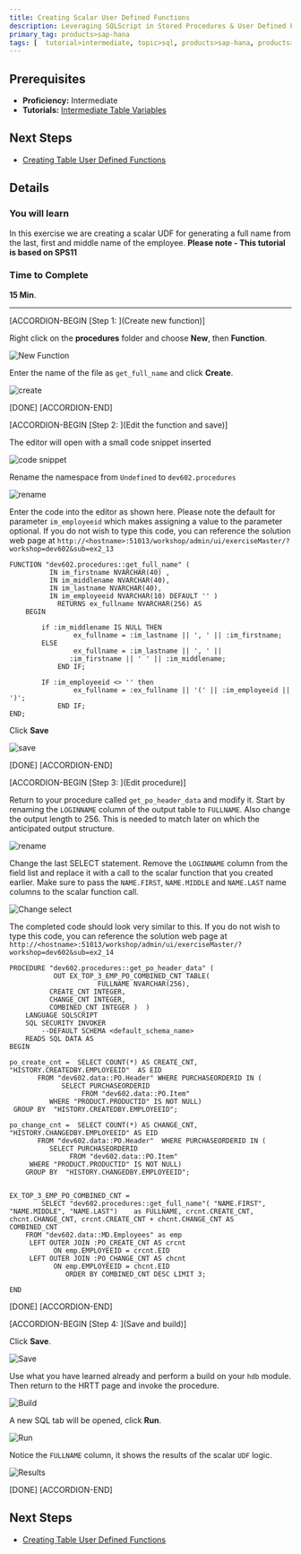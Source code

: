 ```yaml
---
title: Creating Scalar User Defined Functions
description: Leveraging SQLScript in Stored Procedures & User Defined Functions
primary_tag: products>sap-hana
tags: [  tutorial>intermediate, topic>sql, products>sap-hana, products>sap-hana\,-express-edition ]
---
```

## Prerequisites  
- **Proficiency:** Intermediate
- **Tutorials:**  [Intermediate Table Variables](http://www.sap.com/developer/tutorials/xsa-sqlscript-table-var.html)

## Next Steps
- [Creating Table User Defined Functions](http://www.sap.com/developer/tutorials/xsa-sqlscript-table-user.html)

## Details
### You will learn  
In this exercise we are creating a scalar UDF for generating a full name from the last, first and middle name of the employee.
**Please note - This tutorial is based on SPS11**

### Time to Complete
**15 Min**.

---



[ACCORDION-BEGIN [Step 1: ](Create new function)]

Right click on the **procedures** folder and choose **New**, then **Function**.

![New Function](1.png)

Enter the name of the file as `get_full_name` and click **Create**.

![create](2.png)

[DONE]
[ACCORDION-END]

[ACCORDION-BEGIN [Step 2: ](Edit the function and save)]

The editor will open with a small code snippet inserted

![code snippet](3.png)

Rename the namespace from `Undefined` to `dev602.procedures`

![rename](4.png)

Enter the code into the editor as shown here.  Please note the default for parameter `im_employeeid` which makes assigning a value to the parameter optional. If you do not wish to type this code, you can reference the solution web page at `http://<hostname>:51013/workshop/admin/ui/exerciseMaster/?workshop=dev602&sub=ex2_13`

```
FUNCTION "dev602.procedures::get_full_name" (          IN im_firstname NVARCHAR(40) ,          IN im_middlename NVARCHAR(40),          IN im_lastname NVARCHAR(40),          IN im_employeeid NVARCHAR(10) DEFAULT '' )			RETURNS ex_fullname NVARCHAR(256) AS	BEGIN		if :im_middlename IS NULL THEN 				ex_fullname = :im_lastname || ', ' || :im_firstname;		ELSE 				ex_fullname = :im_lastname || ', ' ||               :im_firstname || ' ' || :im_middlename;			END IF;		IF :im_employeeid <> '' then 				ex_fullname = :ex_fullname || '(' || :im_employeeid || ')';			END IF;END;```

Click **Save**

![save](6.png)

[DONE]
[ACCORDION-END]

[ACCORDION-BEGIN [Step 3: ](Edit procedure)]

Return to your procedure called `get_po_header_data` and modify it. Start by renaming the `LOGINNAME` column of the output table to `FULLNAME`. Also change the output length to 256. This is needed to match later on which the anticipated output structure.

![rename](7.png)


Change the last SELECT statement.  Remove the `LOGINNAME` column from the field list and replace it with a call to the scalar function that you created earlier.  Make sure to pass the `NAME.FIRST`, `NAME.MIDDLE` and `NAME.LAST` name columns to the scalar function call.

![Change select](8.png)

The completed code should look very similar to this. If you do not wish to type this code, you can reference the solution web page at `http://<hostname>:51013/workshop/admin/ui/exerciseMaster/?workshop=dev602&sub=ex2_14`

```
PROCEDURE "dev602.procedures::get_po_header_data" (           OUT EX_TOP_3_EMP_PO_COMBINED_CNT TABLE(                      FULLNAME NVARCHAR(256),		  CREATE_CNT INTEGER,		  CHANGE_CNT INTEGER,		  COMBINED_CNT INTEGER )  ) 	LANGUAGE SQLSCRIPT 	SQL SECURITY INVOKER 		--DEFAULT SCHEMA <default_schema_name> 	READS SQL DATA ASBEGINpo_create_cnt =  SELECT COUNT(*) AS CREATE_CNT, "HISTORY.CREATEDBY.EMPLOYEEID"  AS EID       FROM "dev602.data::PO.Header" WHERE PURCHASEORDERID IN (             SELECT PURCHASEORDERID                  FROM "dev602.data::PO.Item"          WHERE "PRODUCT.PRODUCTID" IS NOT NULL) GROUP BY  "HISTORY.CREATEDBY.EMPLOYEEID";po_change_cnt =  SELECT COUNT(*) AS CHANGE_CNT, "HISTORY.CHANGEDBY.EMPLOYEEID" AS EID       FROM "dev602.data::PO.Header"  WHERE PURCHASEORDERID IN (          SELECT PURCHASEORDERID               FROM "dev602.data::PO.Item"     WHERE "PRODUCT.PRODUCTID" IS NOT NULL)	GROUP BY  "HISTORY.CHANGEDBY.EMPLOYEEID";EX_TOP_3_EMP_PO_COMBINED_CNT =        SELECT "dev602.procedures::get_full_name"( "NAME.FIRST", "NAME.MIDDLE", "NAME.LAST") 	as FULLNAME, crcnt.CREATE_CNT, chcnt.CHANGE_CNT, crcnt.CREATE_CNT + chcnt.CHANGE_CNT AS 	COMBINED_CNT 	FROM "dev602.data::MD.Employees" as emp     LEFT OUTER JOIN :PO_CREATE_CNT AS crcnt           ON emp.EMPLOYEEID = crcnt.EID     LEFT OUTER JOIN :PO_CHANGE_CNT AS chcnt           ON emp.EMPLOYEEID = chcnt.EID              ORDER BY COMBINED_CNT DESC LIMIT 3;END
```

[DONE]
[ACCORDION-END]

[ACCORDION-BEGIN [Step 4: ](Save and build)]

Click **Save**.

![Save](10.png)

Use what you have learned already and perform a build on your `hdb` module. Then return to the HRTT page and invoke the procedure.

![Build](11.png)

A new SQL tab will be opened, click **Run**.

![Run](12.png)

Notice the `FULLNAME` column, it shows the results of the scalar `UDF` logic.

![Results](13.png)

[DONE]
[ACCORDION-END]



## Next Steps
- [Creating Table User Defined Functions](http://www.sap.com/developer/tutorials/xsa-sqlscript-table-user.html)
